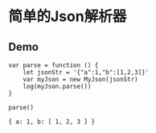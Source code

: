 # 简单的Json解析器 

## Demo
```
var parse = function () {
    let jsonStr = '{"a":1,"b":[1,2,3]}'
    var myJson = new MyJson(jsonStr)
    log(myJson.parse())
}

parse()

{ a: 1, b: [ 1, 2, 3 ] }
```